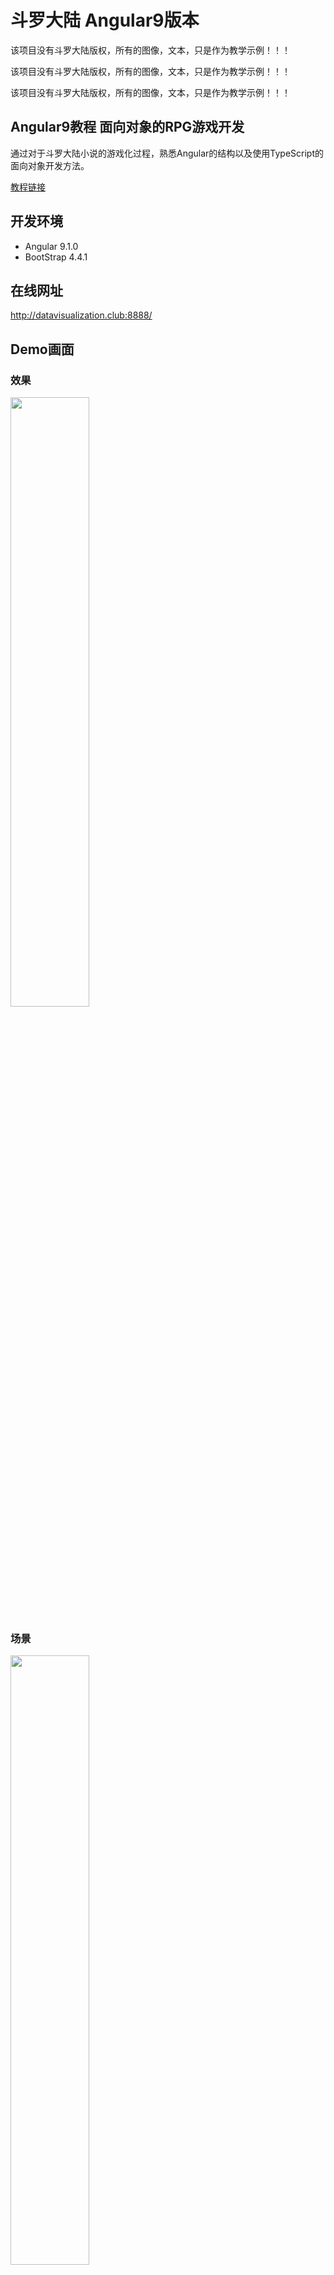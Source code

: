 # 斗罗大陆 Angular9版本

该项目没有斗罗大陆版权，所有的图像，文本，只是作为教学示例！！！

该项目没有斗罗大陆版权，所有的图像，文本，只是作为教学示例！！！

该项目没有斗罗大陆版权，所有的图像，文本，只是作为教学示例！！！

## Angular9教程 面向对象的RPG游戏开发

通过对于斗罗大陆小说的游戏化过程，熟悉Angular的结构以及使用TypeScript的面向对象开发方法。

[教程链接](Tutorial/README.md)

## 开发环境

- Angular 9.1.0
- BootStrap 4.4.1

## 在线网址

http://datavisualization.club:8888/

## Demo画面

### 效果

<img src="Demo/Demo.gif" width="50%">

### 场景

<img src="Demo/场景20200310.jpg" width="50%">

### 商店

<img src="Demo/商店20200318.jpg" width="50%">

### 图鉴

<img src="Demo/图鉴.jpg" width="50%">

### 双生武魂

<img src="Demo/状态20200319.jpg" width="50%">

### 战斗

50%以下血量在白色部分显示血槽进度

敌方行动的Toast表示

<img src="Demo/进度条残血显示.jpg" width="50%">

### 魂技选择

<img src="Demo/魂技选择20200318.jpg" width="50%">

### 道具选择

<img src="Demo/道具选择20200318.jpg" width="50%">

### 记忆力游戏

<img src="Demo/记忆力游戏20200316.jpg" width="50%">

### 连连看

<img src="Demo/连连看20200320.jpg" width="50%">
